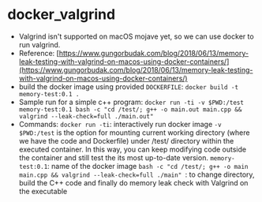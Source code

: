 # docker_valgrind

- Valgrind isn't supported on macOS mojave yet, so we can use docker to run valgrind.
- Reference: [https://www.gungorbudak.com/blog/2018/06/13/memory-leak-testing-with-valgrind-on-macos-using-docker-containers/](https://www.gungorbudak.com/blog/2018/06/13/memory-leak-testing-with-valgrind-on-macos-using-docker-containers/)
- build the docker image using provided `DOCKERFILE`:
  `docker build -t memory-test:0.1 .`
- Sample run for a simple c++ program:
  `docker run -ti -v $PWD:/test memory-test:0.1 bash -c "cd /test/; g++ -o main.out main.cpp && valgrind --leak-check=full ./main.out"`
- Commands:
  `docker run -ti`: interactively run docker image
  `-v $PWD:/test`  is the option for mounting current working directory (where we have the code and Dockerfile) under /test/ directory within the executed container. In this way, you can keep modifying code outside the container and still test the its most up-to-date version.
  `memory-test:0.1`: name of the docker image
  `bash -c "cd /test/; g++ -o main main.cpp && valgrind --leak-check=full ./main" `:  to change directory, build the C++ code and finally do memory leak check with Valgrind on the executable
